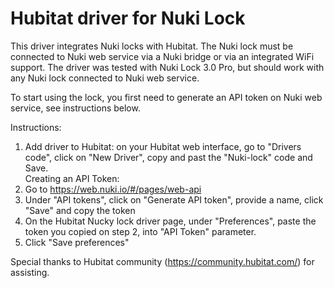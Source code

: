 # Hubitat driver for Nuki Lock

This driver integrates Nuki locks with Hubitat.
The Nuki lock must be connected to Nuki web service via a Nuki bridge or via an integrated WiFi support.
The driver was tested with Nuki Lock 3.0 Pro, but should work with any Nuki lock connected to Nuki web service.

To start using the lock, you first need to generate an API token on Nuki web service, see instructions below.

 Instructions:
  1. Add driver to Hubitat: on your Hubitat web interface, go to "Drivers code", click on "New Driver", copy and past the "Nuki-lock" code and Save.  
  Creating an API Token:
  2. Go to https://web.nuki.io/#/pages/web-api
  3. Under "API tokens", click on "Generate API token", provide a name, click "Save" and copy the token
  4. On the Hubitat Nucky lock driver page, under "Preferences", paste the token you copied on step 2, into "API Token" parameter.
  5. Click "Save preferences"

Special thanks to Hubitat community (https://community.hubitat.com/) for assisting.
